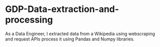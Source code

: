 # GDP-Data-extraction-and-processing
As a Data Engineer, I extracted data from a Wikipedia using webscraping and request APIs process it using Pandas and Numpy libraries.

